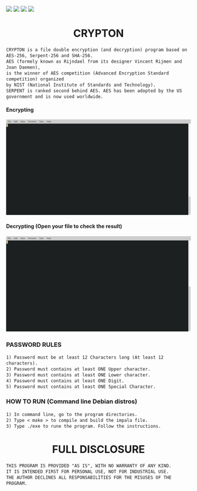 ![](https://img.shields.io/badge/Code-C++-orange.svg?style=plastic&logo=c%2B%2B)
![](https://img.shields.io/badge/OS-Linux-orange.svg?style=plastic&logo=Linux)
![](https://img.shields.io/badge/Algorithm-AES-orange.svg?style=plastic&logo)
![](https://img.shields.io/badge/Algorithm-SHA-orange.svg?style=plastic&logo)

<h1 align="center"> CRYPTON </h1>

	CRYPTON is a file double encryption (and decryption) program based on AES-256, Serpent-256 and SHA-256. 
	AES (formely known as Rijndael from its designer Vincent Rijmen and Joan Daemen),
	is the winner of AES competition (Advanced Encryption Standard competition) organized 
	by NIST (National Institute of Standards and Technology). 
	SERPENT is ranked second behind AES. AES has been adopted by the US government and is now used worldwide.

<h4 align="left"> Encrypting </h4>

![Output](https://github.com/AndryRafam/Program-Output/blob/master/crypt.gif)

<h4 align="left"> Decrypting (Open your file to check the result) </h4>

![Output](https://github.com/AndryRafam/Program-Output/blob/master/Dcrypt.gif)


<h3 align="left"> PASSWORD RULES </h3>

	1) Password must be at least 12 Characters long (At least 12 characters).
	2) Password must contains at least ONE Upper character.
	3) Password must contains at least ONE Lower character.
	4) Password must contains at least ONE Digit.
	5) Password must contains at least ONE Special Character.

<h3 align="left"> HOW TO RUN (Command line Debian distros) </h3>

	1) In command line, go to the program directories.
	2) Type < make > to compile and build the impala file.
	3) Type ./exe to rune the program. Follow the instructions. 

<h1 align="center"> FULL DISCLOSURE </h1>

	THIS PROGRAM IS PROVIDED "AS IS", WITH NO WARRANTY OF ANY KIND.
	IT IS INTENDED FIRST FOR PERSONAL USE, NOT FOR INDUSTRIAL USE.
	THE AUTHOR DECLINES ALL RESPONSABILITIES FOR THE MISUSES OF THE PROGRAM.

